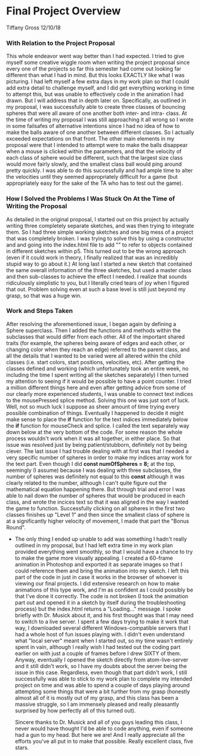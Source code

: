 # Final Project Overview
Tiffany Gross
12/10/18


### With Relation to the Project Proposal
This whole endeavor went way better than I had expected.  I tried to give myself some creative wiggle room when writing the project proposal since every  one of the projects so far this semester had come out looking far different than what I had in mind.  But this looks EXACTLY like what I was picturing.  I had left myself a few extra days in my work plan so that I could add extra detail to challenge myself, and I did get everything working in time to attempt this, but was unable to effectively code in the animation I had drawn.  But I will address that in depth later on.
  Specifically, as outlined in my proposal, I was successfully able to create three classes of bouncing spheres that were all aware of one another both inter- and intra- class.  At the time of writing my proposal I was still approaching it  all wrong so I wrote in some failsafes of alternative intentions since I had no idea of how to make the balls aware of one another between different classes.  So I actually exceeded expectations on that front.
The other main elements in my proposal were that I intended to attempt were to make the balls disappear when a mouse is clicked within the parameters, and that the velocity of  each  class of sphere would be different, such that the largest size class would move fairly slowly, and the smallest class ball would ping around pretty quickly.  I was able to do this successfully and had ample time to alter the velocities until they seemed appropriately difficult for a game (but appropriately easy for the sake of the TA who has to test out the game).


### How I Solved the Problems I Was Stuck On At the Time of Writing the Proposal

As detailed in the original proposal, I started out on this project by actually writing three completely separate sketches, and was then trying to integrate them.  So I had three simple working sketches and one big mess of a project that was completely broken.  I was trying to solve this by using a constructor and and going into the index.html file to add "<script src="constructor.js"></script>" to refer to objects contained in different sketches within p5.  This turned out to be the wrong approach (even if it could work in theory, I finally realized that was an incredibly stupid way to go about it.)  At long last I started a new sketch that contained the same overall information of the three sketches, but used a master class and then sub-classes to achieve the effect I needed.  I realize that sounds ridiculously simplistic to you, but I literally cried tears of joy when I figured that out.  Problem solving even at such a base level is still just beyond my grasp, so that was a huge win.



  ### Work and Steps Taken

   After resolving the aforementioned issue, I began again by defining a Sphere superclass.  Then I added the functions and methods within the subclasses that would differ from each other.  All of the important shared traits (for example, the spheres being aware of edges and each other, or changing color when they reach an edge) referred to the parent class, and all the details that I wanted to be varied were all altered within the child classes (i.e. start colors, start positions, velocities, etc).
    After getting the classes defined and working (which unfortunately took an entire week, no including the time I spent writing all the sketches separately) I then turned my attention to seeing if it would be possible to have a point counter.  I tried a million different things here and even after getting advice from some of our clearly more experienced students, I was unable to connect text indices to the mousePressed splice method.  Solving this one was just sort of luck.  Well, not so much luck I suppose as sheer amount of time trying every possible combination of things.  Eventually I happened to decide it might make sense to place the **if** function for the text indices immediately below the **if** function for mouseCheck and splice.  I called the text separately way down below at the very bottom of the code.  For some reason the whole process wouldn't work when it  was all together, in either place.  So that issue was resolved just by being patient/stubborn, definitely not by being clever.
  The last issue I had trouble dealing with at first was that I needed a very specific number of spheres in order to make my indices array work for the text part.  Even though I did **const numOfSpheres = 8;** at the top, seemingly (I assume) because I was dealing with three subclasses, the number of spheres was definitely not equal to this **const** although it was clearly related to the number, although I can't quite figure out the mathematical equation happening there.  But through trial and error I was able to nail down the number of spheres that would be produced in each class, and wrote the incices text so that it was aligned in the way I wanted the game to function.  Successfully clicking on all spheres in the first two classes finishes up "Level 1" and then since the smallest class of sphere is at a significantly higher velocity of movement, I made that part the "Bonus Round".

  * The only thing I ended up unable to add was something I hadn't really outlined in my proposal, but I had left extra time in my work plan provided everything went smoothly, so that I would have a chance to try to make the game more visually appealing.  I created a 60-frame animation in Photoshop and exported it as separate images so that I could reference them and bring the animation into my sketch.  I left this part of the code in just in case it works in the browser of whoever is viewing our final projects.  I did extensive research on how to make animations of this type work, and I'm as confident as I could possibly be that I've done it correctly.  The code is not broken (I took the animation part out and opened it in a sketch by itself during the troubleshooting process) but the index.html returns a "Loading..." message.  I spoke briefly with Dr. Musick about it, and his first thought was that I may need to switch to a live server.  I spent a few days trying to make it work that way, I downloaded several different Windows-compatible servers that I had a whole host of fun issues playing with.  I didn't even understand what "local server" meant when I started out, so my time wasn't entirely spent in vain, although I really wish I had tested out the coding part earlier on with just a couple of frames before I drew SIXTY of them.
   Anyway, eventually I opened the sketch directly from atom-live-server and it still didn't work, so I have my doubts about the server being the issue in this case.  Regardless, even though that part didn't work, I still successfully was able to stick to my work plan to complete my intended project on time and was able to spend a couple of days playing around attempting some things that were a bit further from my grasp (honestly almost all of it is mostly out of my grasp, and this class has been a massive struggle, so I am immensely pleased and really pleasantly surprised by how perfectly all of this turned out).

    Sincere thanks to Dr. Musick and all of you guys leading this class, I never would have thought I'd be able to code anything, even if someone had a gun to my head.  But here we are!  And I really appreciate all the efforts you've all put in to make that possible.  Really excellent class, five stars.
